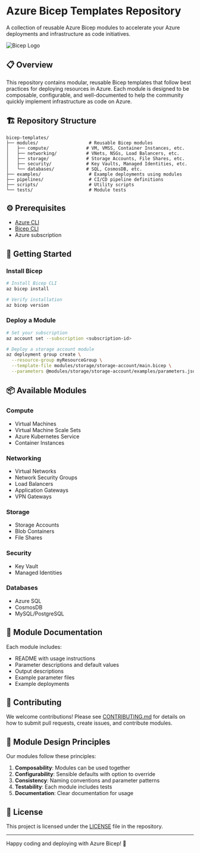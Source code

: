# Azure Bicep Templates Repository

A collection of reusable Azure Bicep modules to accelerate your Azure deployments and infrastructure as code initiatives.

![Bicep Logo](https://docs.microsoft.com/en-us/azure/templates/media/bicep.png)

## 📋 Overview

This repository contains modular, reusable Bicep templates that follow best practices for deploying resources in Azure. Each module is designed to be composable, configurable, and well-documented to help the community quickly implement infrastructure as code on Azure.

## 🏗️ Repository Structure

```
bicep-templates/
├── modules/                   # Reusable Bicep modules
│   ├── compute/              # VM, VMSS, Container Instances, etc.
│   ├── networking/           # VNets, NSGs, Load Balancers, etc.
│   ├── storage/              # Storage Accounts, File Shares, etc.
│   ├── security/             # Key Vaults, Managed Identities, etc.
│   └── databases/            # SQL, CosmosDB, etc.
├── examples/                  # Example deployments using modules
├── pipelines/                 # CI/CD pipeline definitions
├── scripts/                   # Utility scripts 
└── tests/                     # Module tests
```

## ⚙️ Prerequisites

- [Azure CLI](https://docs.microsoft.com/en-us/cli/azure/install-azure-cli)
- [Bicep CLI](https://docs.microsoft.com/en-us/azure/azure-resource-manager/bicep/install)
- Azure subscription

## 🚀 Getting Started

### Install Bicep

```bash
# Install Bicep CLI
az bicep install

# Verify installation
az bicep version
```

### Deploy a Module

```bash
# Set your subscription
az account set --subscription <subscription-id>

# Deploy a storage account module
az deployment group create \
  --resource-group myResourceGroup \
  --template-file modules/storage/storage-account/main.bicep \
  --parameters @modules/storage/storage-account/examples/parameters.json
```

## 📦 Available Modules

### Compute
- Virtual Machines
- Virtual Machine Scale Sets
- Azure Kubernetes Service
- Container Instances

### Networking
- Virtual Networks
- Network Security Groups
- Load Balancers
- Application Gateways
- VPN Gateways

### Storage
- Storage Accounts
- Blob Containers
- File Shares

### Security
- Key Vault
- Managed Identities

### Databases
- Azure SQL
- CosmosDB
- MySQL/PostgreSQL

## 📖 Module Documentation

Each module includes:
- README with usage instructions
- Parameter descriptions and default values
- Output descriptions
- Example parameter files
- Example deployments

## 🤝 Contributing

We welcome contributions! Please see [CONTRIBUTING.md](CONTRIBUTING.md) for details on how to submit pull requests, create issues, and contribute modules.

## 📝 Module Design Principles

Our modules follow these principles:
1. **Composability**: Modules can be used together
2. **Configurability**: Sensible defaults with option to override
3. **Consistency**: Naming conventions and parameter patterns
4. **Testability**: Each module includes tests
5. **Documentation**: Clear documentation for usage

## 📄 License

This project is licensed under the [LICENSE](LICENSE) file in the repository.

---

Happy coding and deploying with Azure Bicep! 🚀

